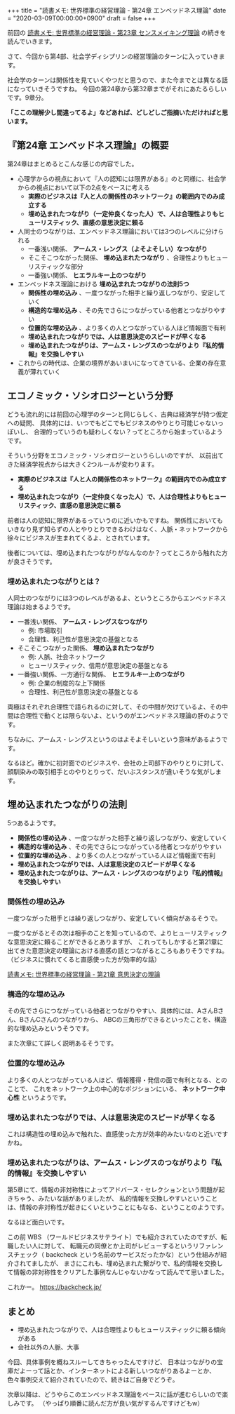 +++
title = "読書メモ: 世界標準の経営理論 - 第24章 エンベッドネス理論"
date = "2020-03-09T00:00:00+0900"
draft = false
+++

前回の [読書メモ: 世界標準の経営理論 - 第23章 センスメイキング理論](/biz/202000306/) の続きを読んでいきます。

さて、今回から第4部、社会学ディシプリンの経営理論のターンに入っていきます。

社会学のターンは関係性を見ていくやつだと思うので、また今までとは異なる話になっていきそうですね。
今回の第24章から第32章までがそれにあたるらしいです。9章分。

**「ここの理解少し間違ってるよ」などあれば、どしどしご指摘いただければと思います。**



## 『第24章 エンベッドネス理論』の概要

第24章はまとめるとこんな感じの内容でした。

- 心理学からの視点において『人の認知には限界がある』のと同様に、社会学からの視点において以下の2点をベースに考える
    - **実際のビジネスは『人と人の関係性のネットワーク』の範囲内でのみ成立する**
    - **埋め込まれたつながり（一定仲良くなった人）で、人は合理性よりもヒューリスティック、直感の意思決定に頼る**
- 人同士のつながりは、エンベッドネス理論においては3つのレベルに分けられる
    - 一番浅い関係、 **アームス・レングス（よそよそしい）なつながり**
    - そこそこつながった関係、 **埋め込まれたつながり** 、合理性よりもヒューリスティックな部分
    - 一番強い関係、 **ヒエラルキー上のつながり**
- エンベッドネス理論における **埋め込まれたつながりの法則5つ**
    - **関係性の埋め込み** 、一度つながった相手と繰り返しつながり、安定していく
    - **構造的な埋め込み** 、その先でさらにつながっている他者とつながりやすい
    - **位置的な埋め込み** 、より多くの人とつながっている人ほど情報面で有利
    - **埋め込まれたつながりでは、人は意思決定のスピードが早くなる**
    - **埋め込まれたつながりは、アームス・レングスのつながりより『私的情報』を交換しやすい**
- これからの時代は、企業の境界があいまいになってきている、企業の存在意義が薄れていく



## エコノミック・ソシオロジーという分野

どうも流れ的には前回の心理学のターンと同じらしく、古典は経済学が持つ仮定への疑問、
具体的には、いつでもどこでもビジネスのやりとり可能じゃないっぽいし、
合理的っていうのも疑わしくない？ってところから始まっているようです。

そういう分野をエコノミック・ソシオロジーというらしいのですが、
以前出てきた経済学視点からは大きく2つルールが変わります。

- **実際のビジネスは『人と人の関係性のネットワーク』の範囲内でのみ成立する**
- **埋め込まれたつながり（一定仲良くなった人）で、人は合理性よりもヒューリスティック、直感の意思決定に頼る**

前者は人の認知に限界があるっていうのに近いかもですね。
関係性においてもいきなり見ず知らずの人とやりとりできるわけはなく、人脈・ネットワークから徐々にビジネスが生まれてくるよ、とされています。

後者については、埋め込まれたつながりがなんなのか？ってところから触れた方が良さそうです。

### 埋め込まれたつながりとは？

人同士のつながりには3つのレベルがあるよ、というところからエンベッドネス理論は始まるようです。

- 一番浅い関係、 **アームス・レングスなつながり**
    - 例: 市場取引
    - 合理性、利己性が意思決定の基盤となる
- そこそこつながった関係、 **埋め込まれたつながり**
    - 例: 人脈、社会ネットワーク
    - ヒューリスティック、信用が意思決定の基盤となる
- 一番強い関係、一方通行な関係、 **ヒエラルキー上のつながり**
    - 例: 企業の制度的な上下関係
    - 合理性、利己性が意思決定の基盤となる

両極はそれぞれ合理性で語られるのに対して、その中間が欠けているよ、その中間は合理性で動くとは限らないよ、というのがエンベッドネス理論の肝のようです。

ちなみに、アームス・レングスというのはよそよそしいという意味があるようです。

なるほど。確かに初対面でのビジネスや、会社の上司部下のやりとりに対して、顔馴染みの取引相手とのやりとりって、だいぶスタンスが違いそうな気がします。



## 埋め込まれたつながりの法則

5つあるようです。

- **関係性の埋め込み** 、一度つながった相手と繰り返しつながり、安定していく
- **構造的な埋め込み** 、その先でさらにつながっている他者とつながりやすい
- **位置的な埋め込み** 、より多くの人とつながっている人ほど情報面で有利
- **埋め込まれたつながりでは、人は意思決定のスピードが早くなる**
- **埋め込まれたつながりは、アームス・レングスのつながりより『私的情報』を交換しやすい**

### 関係性の埋め込み

一度つながった相手とは繰り返しつながり、安定していく傾向があるそうで。

一度つながるとその次は相手のことを知っているので、よりヒューリスティックな意思決定に頼ることができるとありますが、
これってもしかすると第21章に出てきた意思決定の理論における直感の話とつながるところもありそうですね。
（ビジネスに慣れてくると直感使った方が効率的な話）

[読書メモ: 世界標準の経営理論 - 第21章 意思決定の理論](/biz/20200304/)

### 構造的な埋め込み

その先でさらにつながっている他者とつながりやすい、具体的には、AさんBさん、BさんCさんのつながりから、
ABCの三角形ができるといったことを、構造的な埋め込みというそうです。

また次章にて詳しく説明あるそうです。

### 位置的な埋め込み

より多くの人とつながっている人ほど、情報獲得・発信の面で有利となる、とのことで、
これをネットワーク上の中心的なポジションにいる、 **ネットワーク中心性** というようです。

### 埋め込まれたつながりでは、人は意思決定のスピードが早くなる

これは構造性の埋め込みで触れた、直感使った方が効率的みたいなのと近いですかね。

### 埋め込まれたつながりは、アームス・レングスのつながりより『私的情報』を交換しやすい

第5章にて、情報の非対称性によってアドバース・セレクションという問題が起きちゃう、みたいな話がありましたが、
私的情報を交換しやすいということは、情報の非対称性が起きにくいということにもなる、ということのようです。

なるほど面白いです。

この前 WBS （ワールドビジネスサテライト）でも紹介されていたのですが、転職したい人に対して、
転職元の同僚とか上司がレビューするというリファレンスチェック（ backcheck という名前のサービスだったかな）という仕組みが紹介されてましたが、
まさにこれも、埋め込まれた繋がりで、私的情報を交換して情報の非対称性をクリアした事例なんじゃないかなって読んでて思いました。

これかー。 https://backcheck.jp/



## まとめ

- 埋め込まれたつながりで、人は合理性よりもヒューリスティックに頼る傾向がある
- 会社以外の人脈、大事

今回、具体事例を概ねスルーしてきちゃったんですけど、
日本はつながりの宝庫だよーって話とか、インターネットによる新しいつながりあるよーとか、
色々事例交えて紹介されていたので、続きはご自身でどうぞ。

次章以降は、どうやらこのエンベッドネス理論をベースに話が進むらしいので楽しみです。
（やっぱり順番に読んだ方が良い気がするんですけどもw）
